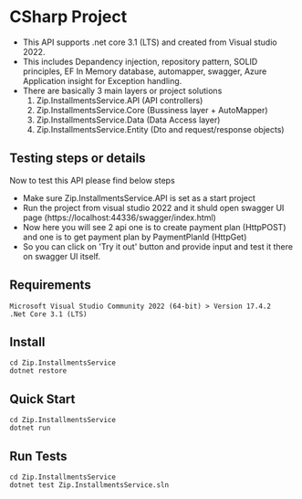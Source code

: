 # CSharp Project
- This API supports .net core 3.1 (LTS) and created from Visual studio 2022.
- This includes Depandency injection, repository pattern, SOLID principles, EF In Memory database, automapper, swagger, Azure Application insight for Exception handling.
- There are basically 3 main layers or project solutions
   1) Zip.InstallmentsService.API (API controllers)
   2) Zip.InstallmentsService.Core (Bussiness layer + AutoMapper)
   3) Zip.InstallmentsService.Data (Data Access layer)
   4) Zip.InstallmentsService.Entity (Dto and request/response objects)

## Testing steps or details
Now to test this API please find below steps
- Make sure Zip.InstallmentsService.API is set as a start project
- Run the project from visual studio 2022 and it shuld open swagger UI page (https://localhost:44336/swagger/index.html)
- Now here you will see 2 api one is to create payment plan (HttpPOST) and one is to get payment plan by PaymentPlanId (HttpGet)
- So you can click on 'Try it out' button and provide input and test it there on swagger UI itself.


## Requirements
```
Microsoft Visual Studio Community 2022 (64-bit) > Version 17.4.2
.Net Core 3.1 (LTS)
```

## Install
```
cd Zip.InstallmentsService
dotnet restore
```

## Quick Start
```
cd Zip.InstallmentsService
dotnet run
```

## Run Tests
```
cd Zip.InstallmentsService
dotnet test Zip.InstallmentsService.sln
```
